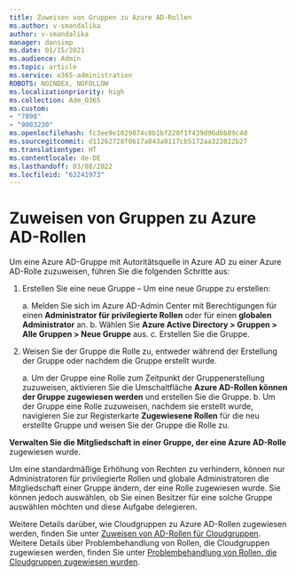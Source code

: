 ```yaml
---
title: Zuweisen von Gruppen zu Azure AD-Rollen
ms.author: v-smandalika
author: v-smandalika
manager: dansimp
ms.date: 01/15/2021
ms.audience: Admin
ms.topic: article
ms.service: o365-administration
ROBOTS: NOINDEX, NOFOLLOW
ms.localizationpriority: high
ms.collection: Adm_O365
ms.custom:
- "7898"
- "9003230"
ms.openlocfilehash: fc3ee9e1029874c8b1bf220f1f439d96dbb89c4d
ms.sourcegitcommit: d11262728f0617a843a0117cb5172aa322022b27
ms.translationtype: HT
ms.contentlocale: de-DE
ms.lasthandoff: 03/08/2022
ms.locfileid: "63241973"
---
```

# <a name="assigning-groups-to-azure-ad-role"></a>Zuweisen von Gruppen zu Azure AD-Rollen

Um eine Azure AD-Gruppe mit Autoritätsquelle in Azure AD zu einer Azure AD-Rolle zuzuweisen, führen Sie die folgenden Schritte aus:

1. Erstellen Sie eine neue Gruppe – Um eine neue Gruppe zu erstellen:

    a. Melden Sie sich im Azure AD-Admin Center mit Berechtigungen für einen **Administrator für privilegierte Rollen** oder für einen **globalen Administrator** an.
    b. Wählen Sie **Azure Active Directory > Gruppen > Alle Gruppen > Neue Gruppe** aus.
    c. Erstellen Sie die Gruppe.

2. Weisen Sie der Gruppe die Rolle zu, entweder während der Erstellung der Gruppe oder nachdem die Gruppe erstellt wurde.

    a. Um der Gruppe eine Rolle zum Zeitpunkt der Gruppenerstellung zuzuweisen, aktivieren Sie die Umschaltfläche **Azure AD-Rollen können der Gruppe zugewiesen werden** und erstellen Sie die Gruppe.
    b. Um der Gruppe eine Rolle zuzuweisen, nachdem sie erstellt wurde, navigieren Sie zur Registerkarte **Zugewiesene Rollen** für die neu erstellte Gruppe und weisen Sie der Gruppe die Rolle zu.  

**Verwalten Sie die Mitgliedschaft in einer Gruppe, der eine Azure AD-Rolle** zugewiesen wurde.

Um eine standardmäßige Erhöhung von Rechten zu verhindern, können nur Administratoren für privilegierte Rollen und globale Administratoren die Mitgliedschaft einer Gruppe ändern, der eine Rolle zugewiesen wurde. Sie können jedoch auswählen, ob Sie einen Besitzer für eine solche Gruppe auswählen möchten und diese Aufgabe delegieren.

Weitere Details darüber, wie Cloudgruppen zu Azure AD-Rollen zugewiesen werden, finden Sie unter [Zuweisen von AD-Rollen für Cloudgruppen](https://docs.microsoft.com/azure/active-directory/roles/groups-concept). Weitere Details über Problembehandlung von Rollen, die Cloudgruppen zugewiesen werden, finden Sie unter [Problembehandlung von Rollen, die Cloudgruppen zugewiesen wurden](https://docs.microsoft.com/azure/active-directory/roles/groups-faq-troubleshooting).





